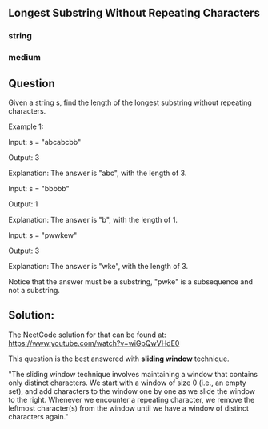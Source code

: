 ## Longest Substring Without Repeating Characters
### string 
### medium 

## Question
Given a string s, find the length of the longest substring without repeating characters.

Example 1: 

Input: s = "abcabcbb"

Output: 3

Explanation: The answer is "abc", with the length of 3.

Input: s = "bbbbb"

Output: 1

Explanation: The answer is "b", with the length of 1.

Input: s = "pwwkew"

Output: 3

Explanation: The answer is "wke", with the length of 3.

Notice that the answer must be a substring, "pwke" is a subsequence and not a substring.


## Solution: 

The NeetCode solution for that can be found at: https://www.youtube.com/watch?v=wiGpQwVHdE0

This question is the best answered with **sliding window** technique. 

"The sliding window technique involves maintaining a window that contains only distinct characters. We start with a window of size 0 (i.e., an empty set), and add characters to the window one by one as we slide the window to the right. Whenever we encounter a repeating character, we remove the leftmost character(s) from the window until we have a window of distinct characters again."
